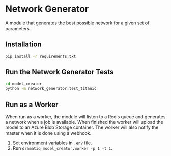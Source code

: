 # Network Generator

A module that generates the best possible network for a given set of parameters.

## Installation

```bash
pip install -r requirements.txt
```

## Run the Network Generator Tests

```bash
cd model_creator
python -m network_generator.test_titanic
```

## Run as a Worker

When run as a worker, the module will listen to a Redis queue and generates a network when a job is available.
When finished the worker will upload the model to an Azure Blob Storage container. The worker will also notify the master when it is done using a webhook.

1. Set environment variables in `.env` file.
2. Run `dramatiq model_creator.worker -p 1 -t 1`.

